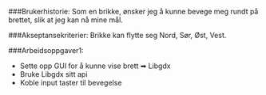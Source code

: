 ###Brukerhistorie:
Som en brikke, ønsker jeg å kunne bevege meg rundt på brettet, slik at jeg kan nå mine mål.

###Akseptansekriterier:
Brikke kan flytte seg Nord, Sør, Øst, Vest.

###Arbeidsoppgaver1:
- Sette opp GUI for å kunne vise brett ➡ Libgdx
- Bruke Libgdx sitt api
- Koble input taster til bevegelse